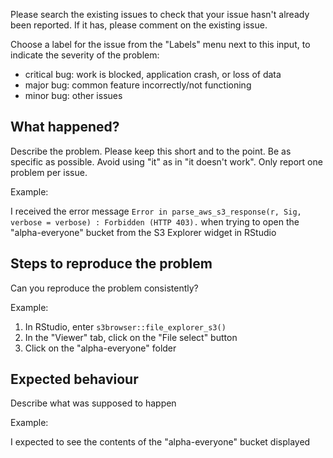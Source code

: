 Please search the existing issues to check that your issue hasn't already been reported.
If it has, please comment on the existing issue.

Choose a label for the issue from the "Labels" menu next to this input, to indicate the severity of the problem:
* critical bug: work is blocked, application crash, or loss of data
* major bug: common feature incorrectly/not functioning
* minor bug: other issues


## What happened?

Describe the problem.
Please keep this short and to the point. 
Be as specific as possible. Avoid using "it" as in "it doesn't work".
Only report one problem per issue.

Example:

I received the error message `Error in parse_aws_s3_response(r, Sig, verbose = verbose) : Forbidden (HTTP 403).` when trying to open the "alpha-everyone" bucket from the S3 Explorer widget in RStudio


## Steps to reproduce the problem

Can you reproduce the problem consistently?

Example:

1. In RStudio, enter `s3browser::file_explorer_s3()`
2. In the "Viewer" tab, click on the "File select" button
3. Click on the "alpha-everyone" folder


## Expected behaviour

Describe what was supposed to happen

Example:

I expected to see the contents of the "alpha-everyone" bucket displayed
